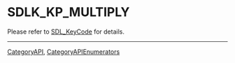 # SDLK_KP_MULTIPLY

Please refer to [SDL_KeyCode](SDL_KeyCode) for details.

----
[CategoryAPI](CategoryAPI), [CategoryAPIEnumerators](CategoryAPIEnumerators)

